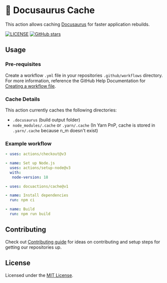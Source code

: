 # 🦖 Docusaurus Cache

This action allows caching [Docusaurus](https://docusaurus.io) for faster application rebuilds.

[![LICENSE](https://img.shields.io/github/license/docuactions/cache?color=blue)](LICENSE)
[![GitHub stars](https://img.shields.io/github/stars/docuactions/cache?style=social)](https://github.com/docuactions/cache)

## Usage

### Pre-requisites

Create a workflow `.yml` file in your repositories `.github/workflows` directory. For more information, reference the GitHub Help Documentation for [Creating a workflow file](https://help.github.com/en/articles/configuring-a-workflow#creating-a-workflow-file).

### Cache Details

This action currently caches the following directories:

- `.docusaurus` (build output folder)
- `node_modules/.cache` or `.yarn/.cache` (In Yarn PnP, cache is stored in `.yarn/.cache` because n_m doesn't exist)

### Example workflow

```yaml
- uses: actions/checkout@v3

- name: Set up Node.js
  uses: actions/setup-node@v3
  with:
   node-version: 18

- uses: docuactions/cache@v1

- name: Install dependencies
  run: npm ci

- name: Build
  run: npm run build
```

## Contributing

Check out [Contributing guide](.github/CONTRIBUTING.md) for ideas on contributing and setup steps for getting our repositories up.

## License

Licensed under the [MIT License](LICENSE).
